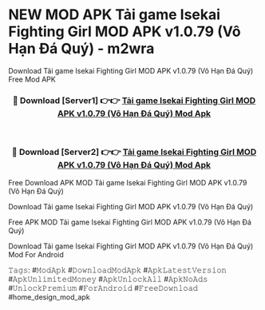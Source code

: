# NEW MOD APK Tải game Isekai Fighting Girl MOD APK v1.0.79 (Vô Hạn Đá Quý) - m2wra
Download Tải game Isekai Fighting Girl MOD APK v1.0.79 (Vô Hạn Đá Quý) Free Mod APK

<div align="center">
<h3>🔴 Download [Server1] 👉👉 <a href="https://apk-comot.site?title=Tải_game_Isekai_Fighting_Girl_MOD_APK_v1.0.79_(Vô_Hạn_Đá_Quý)">Tải game Isekai Fighting Girl MOD APK v1.0.79 (Vô Hạn Đá Quý) Mod Apk</a></h3><br>

<h3>🔴 Download [Server2] 👉👉 <a href="https://apk-comot.site?title=Tải_game_Isekai_Fighting_Girl_MOD_APK_v1.0.79_(Vô_Hạn_Đá_Quý)">Tải game Isekai Fighting Girl MOD APK v1.0.79 (Vô Hạn Đá Quý) Mod Apk</a></h3>
</div>


Free Download APK MOD Tải game Isekai Fighting Girl MOD APK v1.0.79 (Vô Hạn Đá Quý)

Download Tải game Isekai Fighting Girl MOD APK v1.0.79 (Vô Hạn Đá Quý) 

Free APK MOD Tải game Isekai Fighting Girl MOD APK v1.0.79 (Vô Hạn Đá Quý) 

Download Tải game Isekai Fighting Girl MOD APK v1.0.79 (Vô Hạn Đá Quý) Mod For Android

𝚃𝚊𝚐𝚜: #𝙼𝚘𝚍𝙰𝚙𝚔 #𝙳𝚘𝚠𝚗𝚕𝚘𝚊𝚍𝙼𝚘𝚍𝙰𝚙𝚔 #𝙰𝚙𝚔𝙻𝚊𝚝𝚎𝚜𝚝𝚅𝚎𝚛𝚜𝚒𝚘𝚗 #𝙰𝚙𝚔𝚄𝚗𝚕𝚒𝚖𝚒𝚝𝚎𝚍𝙼𝚘𝚗𝚎𝚢 #𝙰𝚙𝚔𝚄𝚗𝚕𝚘𝚌𝚔𝙰𝚕𝚕 #𝙰𝚙𝚔𝙽𝚘𝙰𝚍𝚜 #𝚄𝚗𝚕𝚘𝚌𝚔𝙿𝚛𝚎𝚖𝚒𝚞𝚖 #𝙵𝚘𝚛𝙰𝚗𝚍𝚛𝚘𝚒𝚍 #𝙵𝚛𝚎𝚎𝙳𝚘𝚠𝚗𝚕𝚘𝚊𝚍 #home_design_mod_apk